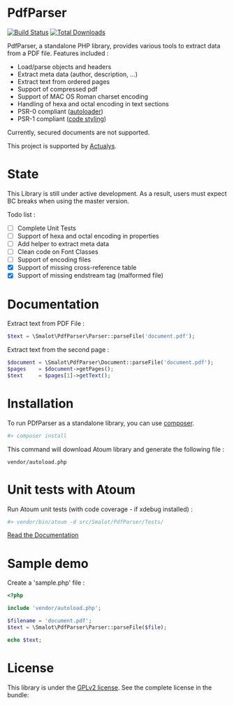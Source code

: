 PdfParser
=========

[![Build Status](https://travis-ci.org/smalot/pdfparser.png?branch=master)](https://travis-ci.org/smalot/pdfparser)
[![Total Downloads](https://poser.pugx.org/smalot/pdfparser/downloads.png)](https://packagist.org/packages/smalot/pdfparser)

PdfParser, a standalone PHP library, provides various tools to extract data from a PDF file.
Features included :

- Load/parse objects and headers
- Extract meta data (author, description, ...)
- Extract text from ordered pages
- Support of compressed pdf
- Support of MAC OS Roman charset encoding
- Handling of hexa and octal encoding in text sections
- PSR-0 compliant ([autoloader](https://github.com/php-fig/fig-standards/blob/master/accepted/PSR-0.md))
- PSR-1 compliant ([code styling](https://github.com/php-fig/fig-standards/blob/master/accepted/PSR-1-basic-coding-standard.md))

Currently, secured documents are not supported.

This project is supported by [Actualys](http://www.actualys.com).

State
=====

This Library is still under active development. As a result, users must expect BC breaks when using the master version.

Todo list :
- [ ] Complete Unit Tests
- [ ] Support of hexa and octal encoding in properties
- [ ] Add helper to extract meta data
- [ ] Clean code on Font Classes
- [ ] Support of encoding files
- [X] Support of missing cross-reference table
- [X] Support of missing endstream tag (malformed file)

Documentation
=============

Extract text from PDF File :
```php
$text = \Smalot\PdfParser\Parser::parseFile('document.pdf');
```

Extract text from the second page :
```php
$document = \Smalot\PdfParser\Document::parseFile('document.pdf');
$pages    = $document->getPages();
$text     = $pages[1]->getText();
```

Installation
============

To run PDfParser as a standalone library, you can use [composer](http://getcomposer.org/download/).

```bash
#> composer install
```

This command will download Atoum library and generate the following file :

```
vendor/autoload.php
```

Unit tests with Atoum
=====================

Run Atoum unit tests (with code coverage - if xdebug installed) :
```bash
#> vendor/bin/atoum -d src/Smalot/PdfParser/Tests/
```

[Read the Documentation](https://github.com/smalot/pdfparser/blob/master/doc)


Sample demo
===========

Create a 'sample.php' file :

```php
<?php

include 'vendor/autoload.php';

$filename = 'document.pdf';
$text = \Smalot\PdfParser\Parser::parseFile($file);

echo $text;
```


License
=======

This library is under the [GPLv2 license](https://github.com/smalot/pdfparser/blob/master/LICENSE). See the complete license in the bundle:

